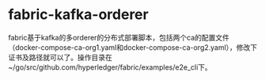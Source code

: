 # fabric-kafka-orderer
fabric基于kafka的多orderer的分布式部署脚本，包括两个ca的配置文件（docker-compose-ca-org1.yaml和docker-compose-ca-org2.yaml），修改下证书及路径就可以了。操作目录在~/go/src/github.com/hyperledger/fabric/examples/e2e_cli下。
